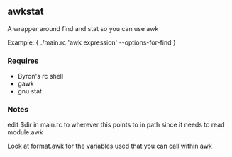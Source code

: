 
## awkstat


A wrapper around find and stat so you can use awk


Example: { ./main.rc 'awk expression' --options-for-find }


### Requires

* Byron's rc shell
* gawk
* gnu stat


### Notes


edit $dir in main.rc to wherever this points to in path since it needs to read module.awk


Look at format.awk for the variables used that you can call within awk
